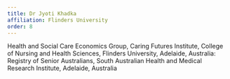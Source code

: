 ```yaml
---
title: Dr Jyoti Khadka
affiliation: Flinders University
order: 8
---
```


Health and Social Care Economics Group, Caring Futures Institute, College of Nursing and Health Sciences, Flinders University, Adelaide, Australia: Registry of Senior Australians, South Australian Health and Medical Research Institute, Adelaide, Australia
